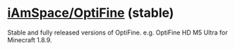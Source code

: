 # [iAmSpace/OptiFine](https://github.com/iAmSpace/OptiFine) (stable)

Stable and fully released versions of OptiFine. e.g. OptiFine HD M5 Ultra for Minecraft 1.8.9.
